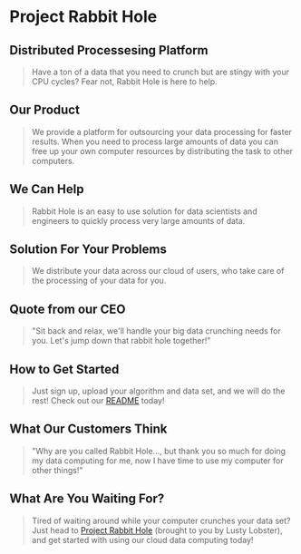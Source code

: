 # Project Rabbit Hole #

<!-- 
> This material was originally posted [here](http://www.quora.com/What-is-Amazons-approach-to-product-development-and-product-management). It is reproduced here for posterities sake.

There is an approach called "working backwards" that is widely used at Amazon. They work backwards from the customer, rather than starting with an idea for a product and trying to bolt customers onto it. While working backwards can be applied to any specific product decision, using this approach is especially important when developing new products or features.

For new initiatives a product manager typically starts by writing an internal press release announcing the finished product. The target audience for the press release is the new/updated product's customers, which can be retail customers or internal users of a tool or technology. Internal press releases are centered around the customer problem, how current solutions (internal or external) fail, and how the new product will blow away existing solutions.

If the benefits listed don't sound very interesting or exciting to customers, then perhaps they're not (and shouldn't be built). Instead, the product manager should keep iterating on the press release until they've come up with benefits that actually sound like benefits. Iterating on a press release is a lot less expensive than iterating on the product itself (and quicker!).

If the press release is more than a page and a half, it is probably too long. Keep it simple. 3-4 sentences for most paragraphs. Cut out the fat. Don't make it into a spec. You can accompany the press release with a FAQ that answers all of the other business or execution questions so the press release can stay focused on what the customer gets. My rule of thumb is that if the press release is hard to write, then the product is probably going to suck. Keep working at it until the outline for each paragraph flows. 

Oh, and I also like to write press-releases in what I call "Oprah-speak" for mainstream consumer products. Imagine you're sitting on Oprah's couch and have just explained the product to her, and then you listen as she explains it to her audience. That's "Oprah-speak", not "Geek-speak".

Once the project moves into development, the press release can be used as a touchstone; a guiding light. The product team can ask themselves, "Are we building what is in the press release?" If they find they're spending time building things that aren't in the press release (overbuilding), they need to ask themselves why. This keeps product development focused on achieving the customer benefits and not building extraneous stuff that takes longer to build, takes resources to maintain, and doesn't provide real customer benefit (at least not enough to warrant inclusion in the press release).
 -->
 
## Distributed Processesing Platform ##
  > Have a ton of a data that you need to crunch but are stingy with your CPU cycles?  Fear not, Rabbit Hole is here to help.

## Our Product ##
  > We provide a platform for outsourcing your data processing for faster results.  When you need to process large amounts of data you can free up your own computer resources by distributing the task to other computers.

## We Can Help ##
  > Rabbit Hole is an easy to use solution for data scientists and engineers to quickly process very large amounts of data.

## Solution For Your Problems ##
  > We distribute your data across our cloud of users, who take care of the processing of your data for you.

## Quote from our CEO ##
  > "Sit back and relax, we'll handle your big data crunching needs for you.  Let's jump down that rabbit hole together!"

## How to Get Started ##
  > Just sign up, upload your algorithm and data set, and we will do the rest! Check out our [README](https://github.com/Lusty-Lobster/Lusty-Lobster/blob/master/README.md) today!

## What Our Customers Think ##
  > "Why are you called Rabbit Hole..., but thank you so much for doing my data computing for me, now I have time to use my computer for other things!"

## What Are You Waiting For? ##
  > Tired of waiting around while your computer crunches your data set?  Just head to [Project Rabbit Hole](https://therabbithole.herokuapp.com) (brought to you by Lusty Lobster), and get started with using our cloud data computing today!
